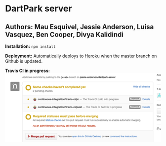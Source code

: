 # DartPark server
## Authors: Mau Esquivel, Jessie Anderson, Luisa Vasquez, Ben Cooper, Divya Kalidindi

**Installation:**
`npm install`

**Deployment:**
Automatically deploys to [Heroku](https://dashboard.heroku.com/apps/dartpark) when the master branch on Github is updated.

**Travis CI in progress:**
![travis](./travis.png)
